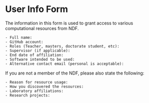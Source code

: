 # User Info Form

The information in this form is used to grant access to various computational resources from NDF.

```
- Full name:
- GitHub account:
- Roles (Teacher, masters, doctorate student, etc):
- Supervisor (if applicable):
- End date of affiliation:
- Software intended to be used:
- Alternative contact email (personal is acceptable):
```

If you are not a member of the NDF, please also state the following:

```
- Reason for resource usage:
- How you discovered the resources:
- Laboratory affiliations:
- Research projects:
```
